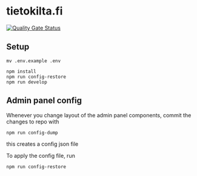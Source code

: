 # tietokilta.fi

[![Quality Gate Status](https://sonarcloud.io/api/project_badges/measure?project=Tietokilta_tietokilta.fi&metric=alert_status)](https://sonarcloud.io/dashboard?id=Tietokilta_tietokilta.fi)

## Setup

```
mv .env.example .env 

npm install
npm run config-restore
npm run develop
```


## Admin panel config

Whenever you change layout of the admin panel components, commit the changes to repo with
```
npm run config-dump
```
this creates a config json file


To apply the config file, run 
```
npm run config-restore
```
